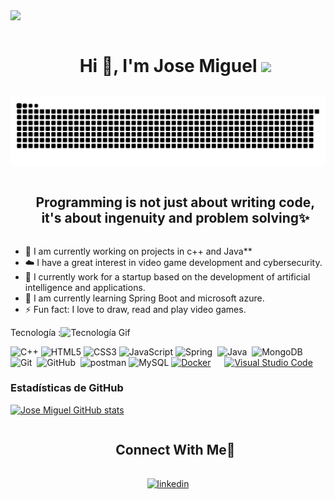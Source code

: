 
<!--horizontal divider(gradiant)-->
<img src="https://user-images.githubusercontent.com/73097560/115834477-dbab4500-a447-11eb-908a-139a6edaec5c.gif">

<!--h1 without bottom border-->
<div id="user-content-toc">
  <ul align="center">
    <summary><h1 style="display: inline-block">Hi 👋, I'm Jose Miguel <IMG height="40" src="https://emoji.gg/assets/emoji/7333-parrotdance.gif"></h1>
  </ul>
</div>


<!--- snake -->
<div align="center">
  <img  src="https://raw.githubusercontent.com/Anmol-Baranwal/Anmol-Baranwal/output/github-contribution-grid-snake-dark.svg">
       
</div>


<!--h2 without bottom border-->
<div id="user-content-toc">
  <ul align="center">
    <summary><h2 style="display: inline-block">Programming is not just about writing code, it's about ingenuity and problem solving✨</h2></summary>
  </ul>
</div>


<!--Intro start-->
- 🔭 I am currently working on projects in c++ and Java**
- ☁️ I have a great interest in video game development and cybersecurity.
- 🏦 I currently work for a startup based on the development of artificial intelligence and applications.
- 🌱 I am currently learning Spring Boot and microsoft azure.
- ⚡ Fun fact: I love to draw, read and play video games.


<!--Intro end-->
Tecnología :<img src="https://media2.giphy.com/media/QssGEmpkyEOhBCb7e1/giphy.gif?cid=ecf05e47a0n3gi1bfqntqmob8g9aid1oyj2wr3ds3mg700bl&rid=giphy.gif" width="32" alt="Tecnología Gif"/>
<!--h1 without bottom border-->
  ![C++](https://img.shields.io/badge/C++%20-%2300599C.svg?style=for-the-badge&logo=c%2B%2B&logoColor=white)  ![HTML5](https://img.shields.io/badge/HTML5%20-%23E34F26.svg?style=for-the-badge&logo=html5&logoColor=white)
   ![CSS3](https://img.shields.io/badge/CSS%20-%231572B6.svg?style=for-the-badge&logo=css3&logoColor=white)
   ![JavaScript](https://img.shields.io/badge/JavaScript%20-%23F7DF1E.svg?style=for-the-badge&logo=javascript&logoColor=black)
   ![Spring](https://img.shields.io/badge/spring-%236DB33F.svg?style=for-the-badge&logo=spring&logoColor=white)&nbsp;
   ![Java](https://img.shields.io/badge/java-%23ED8B00.svg?style=for-the-badge&logo=java&logoColor=white)&nbsp;
   ![MongoDB](https://img.shields.io/badge/MongoDB-%234ea94b.svg?style=for-the-badge&logo=mongodb&logoColor=white)&nbsp;
   ![Git](https://img.shields.io/badge/git-%23F05033.svg?style=for-the-badge&logo=git&logoColor=white)&nbsp;
![GitHub](https://img.shields.io/badge/github-%23121011.svg?style=for-the-badge&logo=github&logoColor=white)&nbsp;
 ![postman](https://img.shields.io/badge/Postman-FF6C37?style=for-the-badge&logo=Postman&logoColor=white)
  ![MySQL](https://img.shields.io/badge/MySQL-00000F?style=for-the-badge&logo=mysql&logoColor=white)
  <a href="#"><img alt="Docker" src="https://img.shields.io/badge/Docker-2CA5E0?style=for-the-badge&logo=docker&logoColor=white"></a>
     &emsp;
       <a href="#"><img alt="Visual Studio Code" src="https://img.shields.io/badge/Visual_Studio_Code-0078D4?style=for-the-badge&logo=visual%20studio%20code&logoColor=white"></a>
  
<h3 class="github-stats-title">Estadísticas de GitHub</h3>

[![Jose Miguel GitHub stats](https://github-readme-stats.vercel.app/api?username=josemiguel)](https://github.com/josemiguel/github-readme-stats)
<!-- Connect with me -->
<!--h2 without bottom border-->
<div id="user-content-toc">
  <ul align="center">
    <summary><h2 style="display: inline-block">Connect With Me🤝</h2></summary>
  </ul>
</div>

<!--icons and links-->
<p align="center">
<a href="https://www.linkedin.com/in/jose-miguel-ramirez-639a5629a/" target="blank"><img align="center" src="https://user-images.githubusercontent.com/88904952/234979284-68c11d7f-1acc-4f0c-ac78-044e1037d7b0.png" alt="linkedin" height="50" width="50" /></a>

  
</p>




